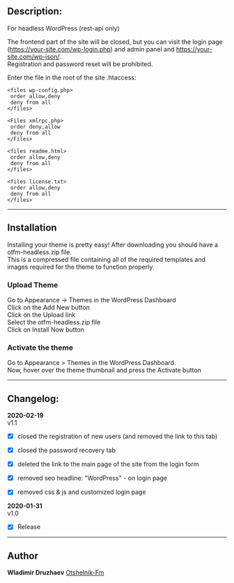 ## Description:  

For headless WordPress (rest-api only)  

The frontend part of the site will be closed, but you can visit the login page (https://your-site.com/wp-login.php)
 and admin panel and https://your-site.com/wp-json/.  
Registration and password reset will be prohibited.  

Enter the file in the root of the site .htaccess:  

```
<files wp-config.php>
 order allow,deny
 deny from all
</files>

<Files xmlrpc.php>
 order deny,allow
 deny from all
</Files>

<files readme.html>
 order allow,deny
 deny from all
</files>

<files license.txt>
 order allow,deny
 deny from all
</files>
```

------------------------------

## Installation  

Installing your theme is pretty easy! After downloading you should have a otfm-headless.zip file.  
This is a compressed file containing all of the required templates and images required for the theme to function properly.  

### Upload Theme  

Go to Appearance -> Themes in the WordPress Dashboard  
Click on the Add New button  
Click on the Upload link  
Select the otfm-headless.zip file  
Click on Install Now button  

### Activate the theme  

Go to Appearance > Themes in the WordPress Dashboard.  
Now, hover over the theme thumbnail and press the Activate button  

------------------------------

## Changelog:  

**2020-02-19**  
v1.1  
- [x] closed the registration of new users (and removed the link to this tab)  
- [x] closed the password recovery tab  
- [x] deleted the link to the main page of the site from the login form  
- [x] removed seo headline: "WordPress" - on login page  
- [x] removed css & js and customized login page  


**2020-01-31**  
v1.0  
- [x] Release  

------------------------------

## Author  

**Wladimir Druzhaev** [Otshelnik-Fm](https://otshelnik-fm.ru)  
